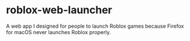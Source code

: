 # roblox-web-launcher
A web app I designed for people to launch Roblox games because Firefox for macOS never launches Roblox properly.
